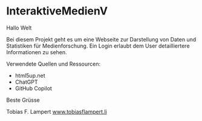# InteraktiveMedienV
Hallo Welt

Bei diesem Projekt geht es um eine Webseite zur Darstellung von Daten und Statistiken für Medienforschung. Ein Login erlaubt dem User detailliertere Informationen zu sehen.

Verwendete Quellen und Ressourcen: 
- html5up.net
- ChatGPT
- GitHub Copilot

Beste Grüsse

Tobias F. Lampert
www.tobiasflampert.li